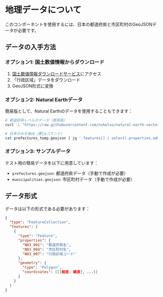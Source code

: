 # 地理データについて

このコンポーネントを使用するには、日本の都道府県と市区町村のGeoJSONデータが必要です。

## データの入手方法

### オプション1: 国土数値情報からダウンロード

1. [国土数値情報ダウンロードサービス](https://nlftp.mlit.go.jp/ksj/)にアクセス
2. 「行政区域」データをダウンロード
3. GeoJSON形式に変換

### オプション2: Natural Earthデータ

簡易版として、Natural Earthのデータを使用することもできます：

```bash
# 都道府県レベルのデータ（簡易版）
curl -L "https://raw.githubusercontent.com/nvkelso/natural-earth-vector/master/geojson/ne_10m_admin_1_states_provinces.geojson" -o prefectures_temp.geojson

# 日本のみを抽出（要jqコマンド）
cat prefectures_temp.geojson | jq '.features[] | select(.properties.admin == "Japan")' > prefectures.geojson
```

### オプション3: サンプルデータ

テスト用の簡易データを以下に用意しています：

- `prefectures.geojson`: 都道府県データ（手動で作成が必要）
- `municipalities.geojson`: 市区町村データ（手動で作成が必要）

## データ形式

データは以下の形式である必要があります：

```json
{
  "type": "FeatureCollection",
  "features": [
    {
      "type": "Feature",
      "properties": {
        "N03_001": "都道府県名",
        "N03_004": "市区町村名",
        "N03_007": "行政区域コード"
      },
      "geometry": {
        "type": "Polygon",
        "coordinates": [[[経度, 緯度], ...]]
      }
    }
  ]
}
```